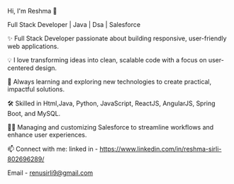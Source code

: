 Hi, I'm Reshma 👋

Full Stack Developer | Java | Dsa | Salesforce

✨ Full Stack Developer passionate about building responsive, user-friendly web applications.

💡 I love transforming ideas into clean, scalable code with a focus on user-centered design.

🌱 Always learning and exploring new technologies to create practical, impactful solutions.

🛠️ Skilled in Html,Java, Python, JavaScript, ReactJS, AngularJS, Spring Boot, and MySQL.

👩‍💻 Managing and customizing Salesforce to streamline workflows and enhance user experiences.



📫 Connect with me: 
linked in - https://www.linkedin.com/in/reshma-sirli-802696289/

Email - renusirli9@gmail.com
